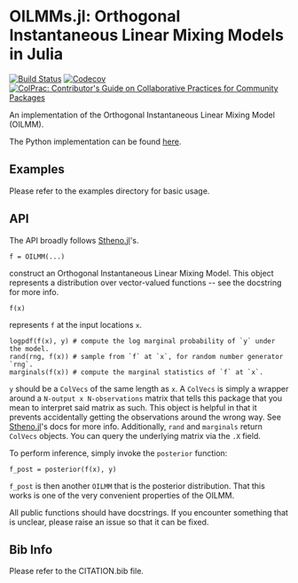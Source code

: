 # OILMMs.jl: Orthogonal Instantaneous Linear Mixing Models in Julia

<!-- [![Stable](https://img.shields.io/badge/docs-stable-blue.svg)](https://willtebbutt.github.io/OILMMs.jl/stable)
[![Dev](https://img.shields.io/badge/docs-dev-blue.svg)](https://willtebbutt.github.io/OILMMs.jl/dev) -->
[![Build Status](https://travis-ci.com/willtebbutt/OILMMs.jl.svg?branch=master)](https://travis-ci.com/willtebbutt/OILMMs.jl)
[![Codecov](https://codecov.io/gh/willtebbutt/OILMMs.jl/branch/master/graph/badge.svg)](https://codecov.io/gh/willtebbutt/OILMMs.jl)
[![ColPrac: Contributor's Guide on Collaborative Practices for Community Packages](https://img.shields.io/badge/ColPrac-Contributor's%20Guide-blueviolet)](https://github.com/SciML/ColPrac)

An implementation of the Orthogonal Instantaneous Linear Mixing Model (OILMM).

The Python implementation can be found [here](https://github.com/wesselb/oilmm).

## Examples

Please refer to the examples directory for basic usage.

## API

The API broadly follows [Stheno.jl](https://github.com/willtebbutt/Stheno.jl/)'s.
```
f = OILMM(...)
```
construct an Orthogonal Instantaneous Linear Mixing Model. This object represents a distribution over vector-valued functions -- see the docstring for more info.

```
f(x)
```
represents `f` at the input locations `x`.
```
logpdf(f(x), y) # compute the log marginal probability of `y` under the model.
rand(rng, f(x)) # sample from `f` at `x`, for random number generator `rng`.
marginals(f(x)) # compute the marginal statistics of `f` at `x`.
```
`y` should be a `ColVecs` of the same length as `x`. A `ColVecs` is simply a wrapper around a `N-output x N-observations` matrix that tells this package that you mean to interpret said matrix as such. This object is helpful in that it prevents accidentally getting the observations around the wrong way. See [Stheno.jl](https://github.com/willtebbutt/Stheno.jl/)'s docs for more info.
Additionally, `rand` and `marginals` return `ColVecs` objects. You can query the underlying matrix via the `.X` field.

To perform inference, simply invoke the `posterior` function:
```
f_post = posterior(f(x), y)
```
`f_post` is then another `OILMM` that is the posterior distribution. That this works is one of the very convenient properties of the OILMM.

All public functions should have docstrings. If you encounter something that is unclear, please raise an issue so that it can be fixed.

## Bib Info
Please refer to the CITATION.bib file.
